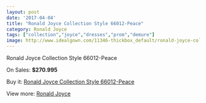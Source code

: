 ```yaml
---
layout: post
date: '2017-04-04'
title: "Ronald Joyce Collection Style 66012-Peace"
category: Ronald Joyce
tags: ["collection","joyce","dresses","prom","demure"]
image: http://www.idealgown.com/11346-thickbox_default/ronald-joyce-collection-style-66012-peace.jpg
---
```

Ronald Joyce Collection Style 66012-Peace

On Sales: **$270.995**
<a href="https://www.idealgown.com/en/ronald-joyce/4648-ronald-joyce-collection-style-66012-peace.html"><amp-img layout="responsive" width="600" height="600" src="//www.idealgown.com/11346-thickbox_default/ronald-joyce-collection-style-66012-peace.jpg" alt="Ronald Joyce Collection Style 66012-Peace 0" /></a>
<a href="https://www.idealgown.com/en/ronald-joyce/4648-ronald-joyce-collection-style-66012-peace.html"><amp-img layout="responsive" width="600" height="600" src="//www.idealgown.com/11348-thickbox_default/ronald-joyce-collection-style-66012-peace.jpg" alt="Ronald Joyce Collection Style 66012-Peace 1" /></a>
<a href="https://www.idealgown.com/en/ronald-joyce/4648-ronald-joyce-collection-style-66012-peace.html"><amp-img layout="responsive" width="600" height="600" src="//www.idealgown.com/11347-thickbox_default/ronald-joyce-collection-style-66012-peace.jpg" alt="Ronald Joyce Collection Style 66012-Peace 2" /></a>

Buy it: [Ronald Joyce Collection Style 66012-Peace](https://www.idealgown.com/en/ronald-joyce/4648-ronald-joyce-collection-style-66012-peace.html "Ronald Joyce Collection Style 66012-Peace")

View more: [Ronald Joyce](https://www.idealgown.com/en/56-ronald-joyce "Ronald Joyce")